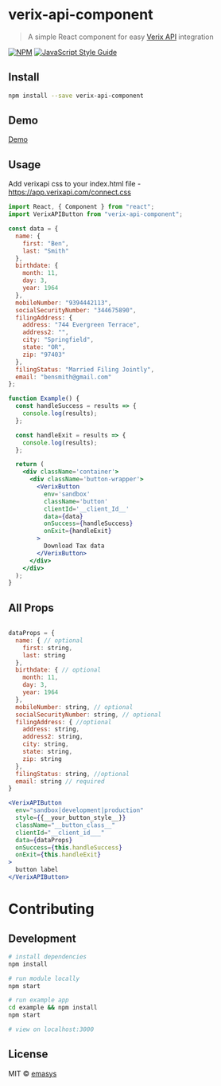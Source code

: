 # verix-api-component

> A simple React component for easy [Verix API](https://docs.verixapi.com/docs/welcome) integration

[![NPM](https://img.shields.io/npm/v/verix-api-component.svg)](https://www.npmjs.com/package/verix-api-component) [![JavaScript Style Guide](https://img.shields.io/badge/code_style-standard-brightgreen.svg)](https://standardjs.com)

## Install

```bash
npm install --save verix-api-component
```

## Demo

[Demo](https://emasys.github.io/verix-api-component/)

## Usage

Add verixapi css to your index.html file - https://app.verixapi.com/connect.css

```jsx
import React, { Component } from "react";
import VerixAPIButton from "verix-api-component";

const data = {
  name: {
    first: "Ben",
    last: "Smith"
  },
  birthdate: {
    month: 11,
    day: 3,
    year: 1964
  },
  mobileNumber: "9394442113",
  socialSecurityNumber: "344675890",
  filingAddress: {
    address: "744 Evergreen Terrace",
    address2: "",
    city: "Springfield",
    state: "OR",
    zip: "97403"
  },
  filingStatus: "Married Filing Jointly",
  email: "bensmith@gmail.com"
};

function Example() {
  const handleSuccess = results => {
    console.log(results);
  };

  const handleExit = results => {
    console.log(results);
  };

  return (
    <div className='container'>
      <div className='button-wrapper'>
        <VerixButton
          env='sandbox'
          className='button'
          clientId='__client_Id__'
          data={data}
          onSuccess={handleSuccess}
          onExit={handleExit}
        >
          Download Tax data
        </VerixButton>
      </div>
    </div>
  );
}
```

## All Props

```jsx

dataProps = {
  name: { // optional
    first: string,
    last: string
  },
  birthdate: { // optional
    month: 11,
    day: 3,
    year: 1964
  },
  mobileNumber: string, // optional
  socialSecurityNumber: string, // optional
  filingAddress: { //optional
    address: string,
    address2: string,
    city: string,
    state: string,
    zip: string
  },
  filingStatus: string, //optional
  email: string // required
}

<VerixAPIButton
  env="sandbox|development|production"
  style={{__your_button_style__}}
  className="__button_class__"
  clientId="__client_id___"
  data={dataProps}
  onSuccess={this.handleSuccess}
  onExit={this.handleExit}
>
  button label
</VerixAPIButton>
```

# Contributing

## Development

```bash
# install dependencies
npm install

# run module locally
npm start

# run example app
cd example && npm install
npm start

# view on localhost:3000
```

## License

MIT © [emasys](https://github.com/emasys)
